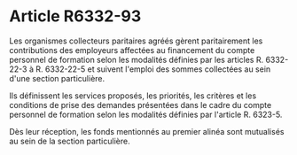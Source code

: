 # Article R6332-93

Les organismes collecteurs paritaires agréés gèrent paritairement les contributions des employeurs affectées au financement du compte personnel de formation selon les modalités définies par les articles R. 6332-22-3 à R. 6332-22-5 et suivent l'emploi des sommes collectées au sein d'une section particulière. 

Ils définissent les services proposés, les priorités, les critères et les conditions de prise des demandes présentées dans le cadre du compte personnel de formation selon les modalités définies par l'article R. 6323-5. 

Dès leur réception, les fonds mentionnés au premier alinéa sont mutualisés au sein de la section particulière.